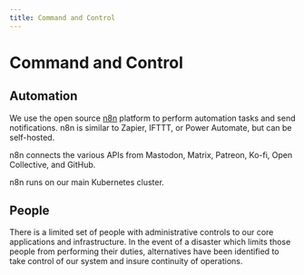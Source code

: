 ```yaml
---
title: Command and Control
---
```


# Command and Control

## Automation

We use the open source [n8n](https://n8n.io/) platform to perform automation tasks and send notifications.
n8n is similar to Zapier, IFTTT, or Power Automate, but can be self-hosted.

n8n connects the various APIs from Mastodon, Matrix, Patreon, Ko-fi, Open Collective, and GitHub.

n8n runs on our main Kubernetes cluster.

## People

There is a limited set of people with administrative controls to our core applications and infrastructure.
In the event of a disaster which limits those people from performing their duties, alternatives have been identified to take control of our system and insure continuity of operations.
